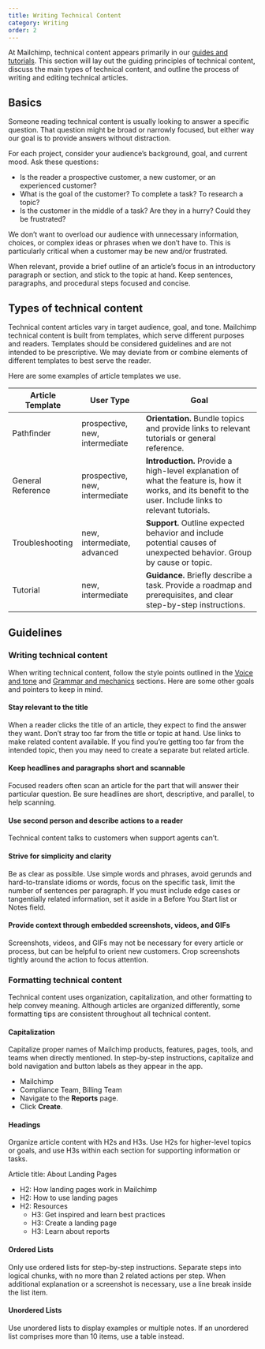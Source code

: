 ```yaml
---
title: Writing Technical Content
category: Writing
order: 2
---
```


At Mailchimp, technical content appears primarily in our [guides and tutorials](https://mailchimp.com/help/). This section will lay out the guiding principles of technical content, discuss the main types of technical content, and outline the process of writing and editing technical articles.

## Basics

Someone reading technical content is usually looking to answer a specific question. That question might be broad or narrowly focused, but either way our goal is to provide answers without distraction.

For each project, consider your audience’s background, goal, and current mood. Ask these questions:

- Is the reader a prospective customer, a new customer, or an experienced customer?
- What is the goal of the customer? To complete a task? To research a topic?
- Is the customer in the middle of a task? Are they in a hurry? Could they be frustrated?

We don’t want to overload our audience with unnecessary information, choices, or complex ideas or phrases when we don’t have to. This is particularly critical when a customer may be new and/or frustrated. 

When relevant, provide a brief outline of an article’s focus in an introductory paragraph or section, and stick to the topic at hand. Keep sentences, paragraphs, and procedural steps focused and concise.

<a name="types" id="types"></a>

## Types of technical content

Technical content articles vary in target audience, goal, and tone. Mailchimp technical content is built from templates, which serve different purposes and readers. Templates should be considered guidelines and are not intended to be prescriptive. We may deviate from or combine elements of different templates to best serve the reader.

Here are some examples of article templates we use. 

| **Article Template** | **User Type**                  | **Goal**                                                                        |
| -------------------- | ----------------------         | ------------------------------------------------------------------------------- |
| Pathfinder           | prospective, new, intermediate | **Orientation.** Bundle topics and provide links to relevant tutorials or general reference.         |
| General Reference    | prospective, new, intermediate | **Introduction.** Provide a high-level explanation of what the feature is, how it works, and its benefit to the user. Include links to relevant tutorials.         |
| Troubleshooting      | new, intermediate, advanced    | **Support.** Outline expected behavior and include potential causes of unexpected behavior. Group by cause or topic. |
| Tutorial             | new, intermediate              | **Guidance.** Briefly describe a task. Provide a roadmap and prerequisites, and clear step-by-step instructions. |


## Guidelines

### Writing technical content

When writing technical content, follow the style points outlined in the [Voice and tone](/basics/02-voice-and-tone.html) and [Grammar and mechanics](/basics/04-grammar-and-mechanics.html) sections. Here are some other goals and pointers to keep in mind.

#### Stay relevant to the title

When a reader clicks the title of an article, they expect to find the answer they want. Don’t stray too far from the title or topic at hand. Use links to make related content available. If you find you’re getting too far from the intended topic, then you may need to create a separate but related article.

#### Keep headlines and paragraphs short and scannable

Focused readers often scan an article for the part that will answer their particular question. Be sure headlines are short, descriptive, and parallel, to help scanning.

#### Use second person and describe actions to a reader

Technical content talks to customers when support agents can’t.

#### Strive for simplicity and clarity

Be as clear as possible. Use simple words and phrases, avoid gerunds and hard-to-translate idioms or words, focus on the specific task, limit the number of sentences per paragraph. If you must include edge cases or tangentially related information, set it aside in a Before You Start list or Notes field.

#### Provide context through embedded screenshots, videos, and GIFs

Screenshots, videos, and GIFs may not be necessary for every article or process, but can be helpful to orient new customers. Crop screenshots tightly around the action to focus attention.

### Formatting technical content

Technical content uses organization, capitalization, and other formatting to help convey meaning. Although articles are organized differently, some formatting tips are consistent throughout all technical content.

#### Capitalization

Capitalize proper names of Mailchimp products, features, pages, tools, and teams when directly mentioned. In step-by-step instructions, capitalize and bold navigation and button labels as they appear in the app.

- Mailchimp
- Compliance Team, Billing Team
- Navigate to the **Reports** page.
- Click **Create**.

#### Headings

Organize article content with H2s and H3s. Use H2s for higher-level topics or goals, and use H3s within each section for supporting information or tasks.

Article title: About Landing Pages

 - H2: How landing pages work in Mailchimp
 - H2: How to use landing pages
 - H2: Resources
   - H3: Get inspired and learn best practices
   - H3: Create a landing page
   - H3: Learn about reports

#### Ordered Lists

Only use ordered lists for step-by-step instructions. Separate steps into logical chunks, with no more than 2 related actions per step. When additional explanation or a screenshot is necessary, use a line break inside the list item.

#### Unordered Lists

Use unordered lists to display examples or multiple notes. If an unordered list comprises more than 10 items, use a table instead.
